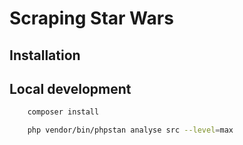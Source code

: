 # Scraping Star Wars

## Installation

## Local development

```bash
    composer install
```

```bash
    php vendor/bin/phpstan analyse src --level=max
```